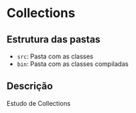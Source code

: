 # Collections

## Estrutura das pastas

- `src`: Pasta com as classes
- `bin`: Pasta com as classes compiladas


## Descrição
Estudo de Collections